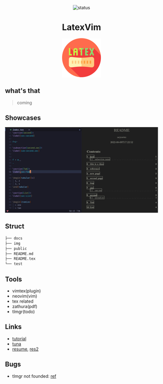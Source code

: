 <div align="center">
<img src="https://img.shields.io/badge/Status-WIP-blueviolet.svg?style=flat-square&logo=Chakra-Ui&color=90E59A&logoColor=green" alt="status" >

</div>

<h1 align="center">LatexVim</h1>

<div align="center">

<img src="img/latex.png" width=128/>

</div>

## what's that

> coming

## Showcases

![img](img/00.png)

## Struct

```bash
├── docs
├── img
├── public
├── README.md
├── README.tex
└── test
```

## Tools

- vimtex(plugin)
- neovim(vim)
- tex related
- zathura(pdf)
- tlmgr(todo)

## Links

- [tutorial](https://nbviewer.org/github/xinychen/latex-cookbook/blob/main/chapter-1/section5.ipynb)
- [tuna](https://github.com/tuna/thuthesis)
- [resume](https://github.com/hijiangtao/resume), [res2](https://github.com/jankapunkt/latexcv)

## Bugs

- tlmgr not founded: [ref](https://wiki.archlinux.org/title/TeX_Live#tlmgr)
